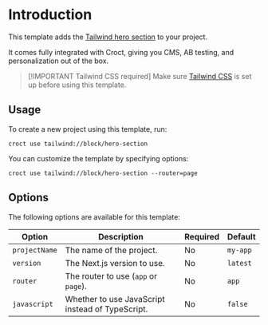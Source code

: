 # Introduction

This template adds the [Tailwind hero section](https://tailwindcss.com/plus/ui-blocks/marketing/sections/heroes?utm_source=croct)
to your project.

It comes fully integrated with Croct, giving you CMS, AB testing, and personalization out of the box.

> [!IMPORTANT Tailwind CSS required]
> Make sure [Tailwind CSS](https://tailwindcss.com/docs/installation/using-vite?utm_source=croct) is set up before using
> this template.

## Usage

To create a new project using this template, run:

```croct-cmd
croct use tailwind://block/hero-section
```

You can customize the template by specifying options:

```croct-cmd
croct use tailwind://block/hero-section --router=page
```

## Options

The following options are available for this template:

| Option        | Description                                      | Required | Default  |
|---------------|--------------------------------------------------|----------|----------|
| `projectName` | The name of the project.                         | No       | `my-app` |
| `version`     | The Next.js version to use.                      | No       | `latest` |
| `router`      | The router to use (`app` or `page`).             | No       | `app`    |
| `javascript`  | Whether to use JavaScript instead of TypeScript. | No       | `false`  |

